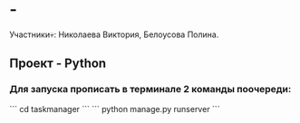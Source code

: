 # -

Участники:skull:: Николаева Виктория, Белоусова Полина.

## Проект - Python
<h3>Для запуска прописать в терминале 2 команды поочереди:</h3>
```
cd taskmanager
```
```
python manage.py runserver
```
